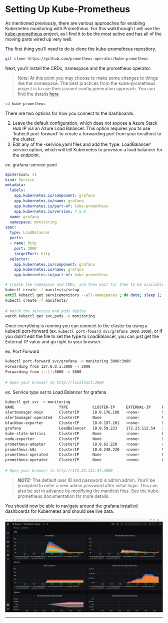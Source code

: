 # Setting Up Kube-Prometheus

As mentioned previously, there are various approaches for enabling Kubernetes monitoring with Prometheus. For this walkthrough I will use the [kube-prometheus](https://github.com/prometheus-operator/kube-prometheus) project, as I find it to be the most active and has all of the moving parts wired up very well.

The first thing you'll need to do is clone the kube-prometheus repository.
```bash
git clone https://github.com/prometheus-operator/kube-prometheus
```
Next, you'll install the CRDs, namespace and the prometheus operator. 
>Note: At this point you may choose to make some changes to things like the namespace. The best practices from the kube-prometheus project is to use their jssonet config generation approach. You can find the details [here](https://github.com/prometheus-operator/kube-prometheus#customizing-kube-prometheus)

```bash
cd kube-prometheus
```

There are two options for how you connect to the dashboards. 
1. Leave the default configuration, which does not expose a Azure Stack Hub IP via an Azure Load Balancer. This option requires you to use 'kubectl port-forward' to create a forwarding port from your localhost to the cluster.
2. Edit any of the <component>-service.yaml files and add the 'type: LoadBalancer' service option, which will tell Kubernetes to provision a load balancer for the endpoint.

ex. grafana-service.yaml
```yaml
apiVersion: v1
kind: Service
metadata:
  labels:
    app.kubernetes.io/component: grafana
    app.kubernetes.io/name: grafana
    app.kubernetes.io/part-of: kube-prometheus
    app.kubernetes.io/version: 7.5.4
  name: grafana
  namespace: monitoring
spec:
  type: LoadBalancer
  ports:
  - name: http
    port: 3000
    targetPort: http
  selector:
    app.kubernetes.io/component: grafana
    app.kubernetes.io/name: grafana
    app.kubernetes.io/part-of: kube-prometheus
```

```bash
# Create the namespace and CRDs, and then wait for them to be available before creating the remaining resources
kubectl create -f manifests/setup
until kubectl get servicemonitors --all-namespaces ; do date; sleep 1; echo ""; done
kubectl create -f manifests/

# Watch the services and pods deploy
watch kubectl get svc,pods -n monitoring
```

Once everything is running you can connect to the cluster by using a kubectl port-forward (ex. ```kubectl port-foward svc/grafana 3000:3000```), or if you didn't edit the file to set the type to LoadBalancer, you can just get the External-IP value and go right to your browser.

ex. Port Forward
```bash
kubectl port-forward svc/grafana -n monitoring 3000:3000
Forwarding from 127.0.0.1:3000 -> 3000
Forwarding from [::1]:3000 -> 3000

# Open your browser to http://localhost:3000
```

ex. Service type set to Load Balancer for grafana
```bash
kubectl get svc -n monitoring
NAME                    TYPE           CLUSTER-IP     EXTERNAL-IP     PORT(S)                      AGE
alertmanager-main       ClusterIP      10.0.176.188   <none>          9093/TCP                     4m31s
alertmanager-operated   ClusterIP      None           <none>          9093/TCP,9094/TCP,9094/UDP   4m31s
blackbox-exporter       ClusterIP      10.0.197.201   <none>          9115/TCP,19115/TCP           4m30s
grafana                 LoadBalancer   10.0.59.223    172.23.112.54   3000:32638/TCP               4m30s
kube-state-metrics      ClusterIP      None           <none>          8443/TCP,9443/TCP            4m30s
node-exporter           ClusterIP      None           <none>          9100/TCP                     4m30s
prometheus-adapter      ClusterIP      10.0.62.220    <none>          443/TCP                      4m29s
prometheus-k8s          ClusterIP      10.0.248.220   <none>          9090/TCP                     4m29s
prometheus-operated     ClusterIP      None           <none>          9090/TCP                     4m29s
prometheus-operator     ClusterIP      None           <none>          8443/TCP                     11m

# Open your browser to http://172.23.112.54:3000
```

>**_NOTE:_** The default user ID and password is admin:admin. You'll be prompted to enter a new admin password after initial login. This can also be set in advance by modifying the manifest files. See the kube-prometheus documentation for more details.

You should now be able to navigate around the grafana installed dashboards for Kubernetes and should see live data.

<img src="./images/prometheus.png" alt="Prometheus Grafana Dashboard" width="800"/>

--- 
